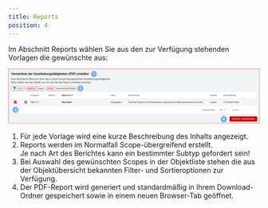 ```yaml
---
title: Reports
position: 4
---
```

Im Abschnitt Reports wählen Sie aus den zur Verfügung stehenden Vorlagen die gewünschte aus:

![Reports](media/veo_reports.de.png)

1. Für jede Vorlage wird eine kurze Beschreibung des Inhalts angezeigt.
1. Reports werden im Normalfall Scope-übergreifend erstellt. <br>Je nach Art des Berichtes kann ein bestimmter Subtyp gefordert sein!
1. Bei Auswahl des gewünschten Scopes in der Objektliste stehen die aus der Objektübersicht bekannten Filter- und Sortieroptionen zur Verfügung.
1. Der PDF-Report wird generiert und standardmäßig in Ihrem Download-Ordner gespeichert sowie in einem neuen Browser-Tab geöffnet.
